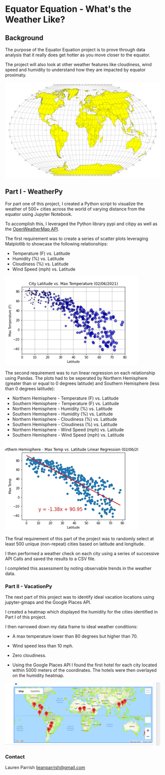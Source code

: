 # Equator Equation - What's the Weather Like?

## Background

The purpose of the Equator Equation project is to prove through data analysis that it really does get hotter as you move closer to the equator.  

The project will also look at other weather features like cloudiness, wind speed and humidity to understand how they are impacted by equator proximaty. 

![Equator](Images/equatorsign.png)


## Part I - WeatherPy

For part one of this project, I created a Python script to visualize the weather of 500+ cities across the world of varying distance from the equator using Jupyter Notebook. 

To accomplish this, I leveraged the Python library pypi and citipy as well as the [OpenWeatherMap API](https://openweathermap.org/api).

The first requirement was to create a series of scatter plots leveraging Matplotlib to showcase the following relationships:

* Temperature (F) vs. Latitude
* Humidity (%) vs. Latitude
* Cloudiness (%) vs. Latitude
* Wind Speed (mph) vs. Latitude

![scatterplt1.jpg](weatherpy/scatterplt1.jpg)

The second requirement was to run linear regression on each relationship using Pandas. The plots had to be seperated by Northern Hemisphere (greater than or equal to 0 degrees latitude) and Southern Hemisphere (less than 0 degrees latitude):

* Northern Hemisphere - Temperature (F) vs. Latitude
* Southern Hemisphere - Temperature (F) vs. Latitude
* Northern Hemisphere - Humidity (%) vs. Latitude
* Southern Hemisphere - Humidity (%) vs. Latitude
* Northern Hemisphere - Cloudiness (%) vs. Latitude
* Southern Hemisphere - Cloudiness (%) vs. Latitude
* Northern Hemisphere - Wind Speed (mph) vs. Latitude
* Southern Hemisphere - Wind Speed (mph) vs. Latitude

![linplt1.jpg](weatherpy/linplt1.jpg)


The final requirement of this part of the project was to randomly select at least 500 unique (non-repeat) cities based on latitude and longitude.  

I then performed a weather check on each city using a series of successive API Calls and saved the results to a CSV file.

I completed this assessment by noting observable trends in the weather data.



### Part II - VacationPy

The next part of this project was to identify ideal vacation locations using jupyter-gmaps and the Google Places API.

I created a heatmap which displayed the humidity for the cities identified in Part I of this project.  

I then narrowed down my data frame to ideal weather conditions:

  * A max temperature lower than 80 degrees but higher than 70.

  * Wind speed less than 10 mph.

  * Zero cloudiness.

* Using the Google Places API I found the first hotel for each city located within 5000 meters of the coordinates. The hotels were then overlayed on the humidity heatmap.  

![Heatmap_Hotel](Images/Heatmap_Hotel.png)


### Contact
Lauren Parrish 
ljeanparrish@gmail.com
